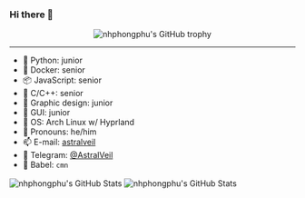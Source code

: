 ### Hi there 👋

<div align="center">
  <img src="https://github-profile-trophy.vercel.app/?username=nhphongphu&column=-1" alt="nhphongphu's GitHub trophy">
</div>

<hr>

- 🐍 Python: junior
- 🦈 Docker: senior
- 📦 JavaScript: senior
- 👀 C/C++: senior
- 🎨 Graphic design: junior
- 📱 GUI: junior
- 🍥 OS: Arch Linux w/ Hyprland
- 💭 Pronouns: he/him
- 📫 E-mail: [astralveil](mailto:astralveil@gmail.com)
- 💬 Telegram: [@AstralVeil](https://t.me/astralveil)
- 📣 Babel: `cmn`

<img align="center" src="https://github-readme-stats.vercel.app/api?username=nhphongphu&show_icons=true&theme=tokyonight" alt="nhphongphu's GitHub Stats">

<img align="center" src="https://github-readme-stats.vercel.app/api/top-langs/?username=nhphongphu&layout=compact&theme=tokyonight" alt="nhphongphu's GitHub Stats">



